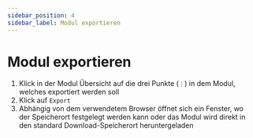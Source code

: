 ```yaml
---
sidebar_position: 4
sidebar_label: Modul exportieren
---
```


# Modul exportieren

1. Klick in der Modul Übersicht auf die drei Punkte (`⋮`) in dem Modul, welches exportiert werden soll
2. Klick auf `Export`
3. Abhängig von dem verwendetem Browser öffnet sich ein Fenster, wo der Speicherort festgelegt werden kann oder das Modul wird direkt in den standard Download-Speicherort heruntergeladen

